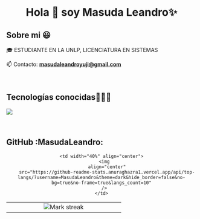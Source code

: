<h1 align="center">Hola 👋  soy Masuda Leandro✨ </h1> 


<h2>Sobre mi 😃</h2>
<!--Intro start-->

<p align="left">
🎓 ESTUDIANTE EN LA UNLP, LICENCIATURA EN SISTEMAS


📫 Contacto: **masudaleandroyuji@gmail.com**
<!--Intro end-->
  </p>
<br>

<h2 >Tecnologías conocidas👨🏻‍💻</h2>
<!--tech stack icons-->
<p align="left">
  <a href="https://skillicons.dev">
    <img src="https://skillicons.dev/icons?i=java,py,css,html,js,mysql,sqlite,git,github,postman,eclipse,vscode,bash=12" />
  </a>
</p>
<br>

<h2>GitHub :MasudaLeandro:</h2>
<!--- stats & Trophy (start) -->
<p align="center">
  <!--- stats (start) -->
<table width="100%">
  <tr>
    <td width="40%" align="center">
      <img
        title="🔥 Get streak stats for your profile at git.io/streak-stats"
        alt="Mark streak"
        src="https://github-readme-streak-stats.herokuapp.com/?user=MasudaLeandro&theme=dark&hide_border=false"
      />
    </td>

    <td width="40%" align="center">
      <img
        align="center"
        src="https://github-readme-stats.anuraghazra1.vercel.app/api/top-langs/?username=MasudaLeandro&theme=dark&hide_border=false&no-bg=true&no-frame=true&langs_count=10"
      />
    </td>
  </tr>
</table>

<!--- stats (end) -->



</p>        
<!--- stats (end) -->
